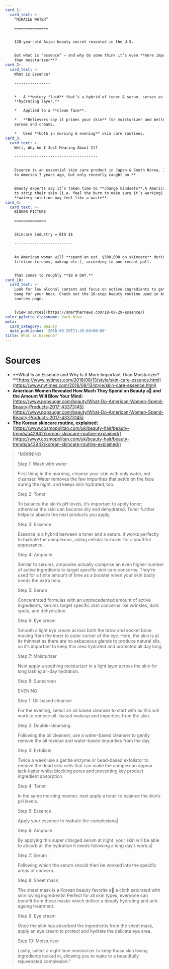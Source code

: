 ```yaml
---
card_1:
  card_text: >-
    “MIRACLE WATER”

    ===============


    120-year-old Asian beauty secret revealed in the U.S.


    But what is “essence” – and why do some think it’s even **more important
    than moisturizer**?
card_2:
  card_text: >-
    What is Essence?

    ----------------


    *   A **watery fluid** that’s a hybrid of toner & serum, serves as a
    **hydrating layer.**

    *   Applied to a **clean face**.

    *   **Believers say it primes your skin** for moisturizer and better absorbs
    serums and creams.

    *   Used **both in morning & evening** skin care routines.
card_3:
  card_text: >-
    Well, Why Am I Just Hearing About It?

    -------------------------------------


    Essence is an essential skin care product in Japan & South Korea. ItA **came
    to America 7 years ago, but only recently caught on.**


    Beauty experts say it’s taken time to **change mindsets**.A Americans tend
    to strip their skin (i.e. feel the burn to make sure it’s working), **a**
    **watery solution may feel like a waste**.
card_4:
  card_text: >-
    BIGGER PICTURE

    ==============


    Skincare industry = BIG $$

    --------------------------


    An American woman will **spend an est. $300,000 on skincare** during her
    lifetime (creams, makeup etc.), according to one recent poll.


    That comes to roughly **$8 A DAY.**
card_10:
  card_text: >-
    Look for low alcohol content and focus on active ingredients to get the most
    bang for your buck. Check out the 10-step beauty routine used in Asia on our
    sources page.


    [view sources](https://smarthernews.com/18-08-29-essence/)
color_palette_classname: dark-blue
meta:
  card_category: Beauty
  date_published: '2018-08-29T11:35:03+00:00'
title: What is Essence?
---
```

Sources
=======

*   **What Is an Essence and Why Is It More Important Than Moisturizer?  
    **[https://www.nytimes.com/2018/08/13/style/skin-care-essence.html](https://www.nytimes.com/2018/08/13/style/skin-care-essence.html)
*   **American Women Revealed How Much They Spend on Beauty a and the Amount Will Blow Your Mind:**  
    [https://www.popsugar.com/beauty/What-Do-American-Women-Spend-Beauty-Products-2017-43373145](https://www.popsugar.com/beauty/What-Do-American-Women-Spend-Beauty-Products-2017-43373145)
*   **The Korean skincare routine, explained:**  
    [https://www.cosmopolitan.com/uk/beauty-hair/beauty-trends/a42942/korean-skincare-routine-explained/](https://www.cosmopolitan.com/uk/beauty-hair/beauty-trends/a42942/korean-skincare-routine-explained/)

> “MORNING
> 
> Step 1: Wash with water
> 
> First thing in the morning, cleanse your skin with only water, not cleanser. Water removes the few impurities that settle on the face during the night, and keeps skin hydrated, too.
> 
> Step 2: Toner
> 
> To balance the skin’s pH levels, it’s important to apply toner; otherwise the skin can become dry and dehydrated. Toner further helps to absorb the next products you apply.
> 
> Step 3: Essence
> 
> Essence is a hybrid between a toner and a serum. It works perfectly to hydrate the complexion, aiding cellular turnover for a youthful appearance.
> 
> Step 4: Ampoule
> 
> Similar to serums, ampoules actually comprise an even higher number of active ingredients to target specific skin care concerns. They’re used for a finite amount of time as a booster when your skin badly needs the extra help.
> 
> Step 5: Serum
> 
> Concentrated formulas with an unprecedented amount of active ingredients, serums target specific skin concerns like wrinkles, dark spots, and dehydration.
> 
> Step 6: Eye cream
> 
> Smooth a light eye cream across both the brow and socket bone moving from the inner to outer corner of the eye. Here, the skin is at its thinnest as there are no sebaceous glands to produce natural oils, so it’s important to keep this area hydrated and protected all day long.
> 
> Step 7: Moisturizer
> 
> Next apply a soothing moisturizer in a light layer across the skin for long lasting all-day hydration.
> 
> Step 8: Sunscreen
> 
> EVENING
> 
> Step 1: Oil-based cleanser
> 
> For the evening, select an oil based cleanser to start with as this will work to remove oil- based makeup and impurities from the skin.
> 
> Step 2: Double-cleansing
> 
> Following the oil cleanser, use a water-based cleanser to gently remove the oil residue and water-based impurities from the day.
> 
> Step 3: Exfoliate
> 
> Twice a week use a gentle enzyme or bead-based exfoliator to remove the dead skin cells that can make the complexion appear lack-luster whilst blocking pores and preventing key product ingredient absorption
> 
> Step 4: Toner
> 
> In the same morning manner, next apply a toner to balance the skin’s pH levels.
> 
> Step 5: Essence
> 
> Apply your essence to hydrate the complexiona|
> 
> Step 6: Ampoule
> 
> By applying this super charged serum at night, your skin will be able to absorb all the hydration it needs following a long day’s work.a|
> 
> Step 7: Serum
> 
> Following which the serum should then be worked into the specific areas of concern.
> 
> Step 8: Sheet mask
> 
> The sheet mask is a Korean beauty favorite a a cloth saturated with skin loving ingredients! Perfect for all skin types, everyone can benefit from these masks which deliver a deeply hydrating and anti-ageing treatment.
> 
> Step 9: Eye cream
> 
> Once the skin has absorbed the ingredients from the sheet mask, apply an eye cream to protect and hydrate the delicate eye area.
> 
> Step 10: Moisturiser
> 
> Lastly, select a night time moisturizer to keep those skin loving ingredients locked in, allowing you to wake to a beautifully rejuvenated complexion.”